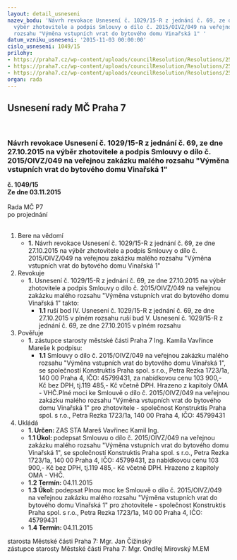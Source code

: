 ```yaml
---
layout: detail_usneseni
nazev_bodu: 'Návrh revokace Usnesení č. 1029/15-R z jednání č. 69, ze dne 27.10.2015  na
  výběr zhotovitele a podpis Smlouvy o dílo č. 2015/OIVZ/049 na veřejnou zakázku malého
  rozsahu "Výměna vstupních vrat do bytového domu Vinařská 1" '
datum_vzniku_usneseni: '2015-11-03 00:00:00'
cislo_usneseni: 1049/15
prilohy:
- https://praha7.cz/wp-content/uploads/councilResolution/Resolutions/25800/70-15-1._d%c5%afvodov%c3%a1_zpr%c3%a1va.doc
- https://praha7.cz/wp-content/uploads/councilResolution/Resolutions/25800/70-15-usnesen%c3%ad_%c4%8d.1029.doc
- https://praha7.cz/wp-content/uploads/councilResolution/Resolutions/25800/70-15-smlouva_o_d%c3%adlo_-_rada.doc
organ: rada
---
```

<div id="ucUsn_pList" class="usn">
	<span><h2>Usnesení rady MČ Praha 7 </h2>
<br></span><div class="standBody">
<span><h3>Návrh revokace Usnesení č. 1029/15-R z jednání č. 69, ze dne 27.10.2015  na výběr zhotovitele a podpis Smlouvy o dílo č. 2015/OIVZ/049 na veřejnou zakázku malého rozsahu "Výměna vstupních vrat do bytového domu Vinařská 1" </h3></span><div class="center">
		<strong>č. 1049/15</strong><br>
	</div>
<div class="center">
		<strong>Ze dne 03.11.2015</strong><br><br>
	</div>Rada MČ P7<br> po projednání<br><br><ol>
<li>Bere na vědomí<ul><li>
<strong>1.</strong> Návrh revokace Usnesení č. 1029/15-R z jednání č. 69, ze dne 27.10.2015  na výběr zhotovitele a podpis Smlouvy o dílo č. 2015/OIVZ/049 na veřejnou zakázku malého rozsahu "Výměna vstupních vrat do bytového domu Vinařská 1" </li></ul>
</li>
<li>Revokuje<ul><li>
<strong>1.</strong> Usnesení č. 1029/15-R z jednání č. 69, ze dne 27.10.2015  na výběr zhotovitele a podpis Smlouvy o dílo č. 2015/OIVZ/049 na veřejnou zakázku malého rozsahu "Výměna vstupních vrat do bytového domu Vinařská 1" takto:<ul><li>
<strong>1.1</strong> ruší bod IV.  Usnesení č. 1029/15-R z jednání č. 69, ze dne 27.10.2015 v plném rozsahu ruší bud V.  Usnesení č. 1029/15-R z jednání č. 69, ze dne 27.10.2015 v plném rozsahu </li></ul>
</li></ul>
</li>
<li>Pověřuje<ul><li>
<strong>1.</strong> zástupce starosty městské části Praha 7 Ing. Kamila Vavřince Mareše k podpisu:<ul><li>
<strong>1.1</strong> Smlouvy o dílo č. 2015/OIVZ/049 na veřejnou zakázku malého rozsahu "Výměna vstupních vrat do bytového domu Vinařská 1", se společností Konstruktis Praha spol. s r.o., Petra Rezka 1723/1a, 140 00 Praha 4, IČO:  45799431, za nabídkovou cenu 103 900,- Kč bez DPH, tj.119 485,- Kč včetně DPH. Hrazeno z kapitoly OMA - VHČ.Plné moci ke Smlouvě o dílo č.  2015/OIVZ/049 na veřejnou zakázku malého rozsahu "Výměna vstupních vrat do bytového domu Vinařská 1" pro zhotovitele - společnost Konstruktis Praha spol. s r.o., Petra Rezka 1723/1a, 140 00 Praha 4, IČO:  45799431</li></ul>
</li></ul>
</li>
<li>Ukládá<ul>
<li>
<strong>1. Určen: </strong>ZAS STA Mareš Vavřinec Kamil Ing.</li>
<li>
<strong>1.1 Úkol: </strong>podepsat Smlouvu o dílo č. 2015/OIVZ/049 na veřejnou zakázku malého rozsahu "Výměna vstupních vrat do bytového domu Vinařská 1", se společností Konstruktis Praha spol. s r.o., Petra Rezka 1723/1a, 140 00 Praha 4, IČO:  45799431, za nabídkovou cenu 103 900,- Kč bez DPH, tj.119 485,- Kč včetně DPH. Hrazeno z kapitoly OMA - VHČ. </li>
<li>
<strong>1.2 Termín: </strong>04.11.2015</li>
<li>
<strong>1.3 Úkol: </strong>podepsat Plnou moc ke Smlouvě o dílo č.  2015/OIVZ/049 na veřejnou zakázku malého rozsahu "Výměna vstupních vrat do bytového domu Vinařská 1" pro zhotovitele - společnost Konstruktis Praha spol. s r.o., Petra Rezka 1723/1a, 140 00 Praha 4, IČO:  45799431</li>
<li>
<strong>1.4 Termín: </strong>04.11.2015</li>
</ul>
</li>
</ol>starosta Městské části Praha 7: Mgr. Jan Čižinský<br>zástupce starosty Městské části Praha 7: Mgr. Ondřej Mirovský M.EM 
</div>
</div>